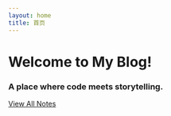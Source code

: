 ```yaml
---
layout: home
title: 首页
---
```


# Welcome to My Blog!
###  A place where code meets storytelling.


[View All Notes](/posts)
